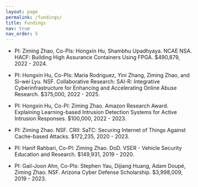 ```yaml
---
layout: page
permalink: /fundings/
title: Fundings
nav: true
nav_order: 5
---
```


- PI: Ziming Zhao, Co-PIs: Hongxin Hu, Shambhu Upadhyaya. NCAE NSA. HACF: Building High Assurance Containers Using FPGA. $490,879, 2022 - 2024. 

- PI: Hongxin Hu, Co-PIs: Maria Rodriguez, Yini Zhang, Ziming Zhao, and Si-wei Lyu. NSF. Collaborative Research: SAI-R: Integrative Cyberinfrastructure for Enhancing and Accelerating Online Abuse Research. $375,000, 2022 - 2025. 

- PI: Hongxin Hu, Co-PI: Ziming Zhao. Amazon Research Award. Explaining Learning-based Intrusion Detection Systems for Active Intrusion Responses. $100,000, 2022 - 2023.

- PI: Ziming Zhao. NSF. CRII: SaTC: Securing Internet of Things Against Cache-based Attacks. $172,235, 2020 - 2023. 

- PI: Hanif Rahbari, Co-PI: Ziming Zhao. DoD. VSER - Vehicle Security Education and Research. $149,931, 2019 - 2020. 

- PI: Gail-Joon Ahn, Co-PIs: Stephen Yau, Dijiang Huang, Adam Doupé, Ziming Zhao. NSF. Arizona Cyber Defense Scholarship. $3,998,009, 2019 - 2023. 